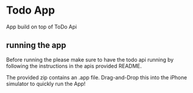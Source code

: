 #  Todo App

App build on top of ToDo Api

## running the app

Before running the please make sure to have the todo api running by following the instructions in the apis provided README. 


The provided zip contains an .app file. Drag-and-Drop this into the iPhone simulator to quickly run the App!
